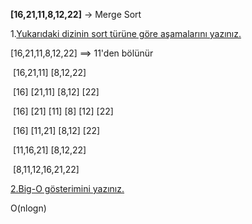 **[16,21,11,8,12,22]** -> Merge Sort

1.<u>Yukarıdaki dizinin sort türüne göre aşamalarını yazınız.</u>

[16,21,11,8,12,22] ==> 11'den bölünür

​                 [16,21,11]                                                      [8,12,22]

​			[16]            	[21,11]									[8,12]					[22]

​			[16]	  [21]		[11]								[8]				[12]				[22]

​			[16]            	[11,21]									[8,12]					[22]

​					[11,16,21]														[8,12,22]

​													[8,11,12,16,21,22]



<u>2.Big-O gösterimini yazınız.</u>

O(nlogn)